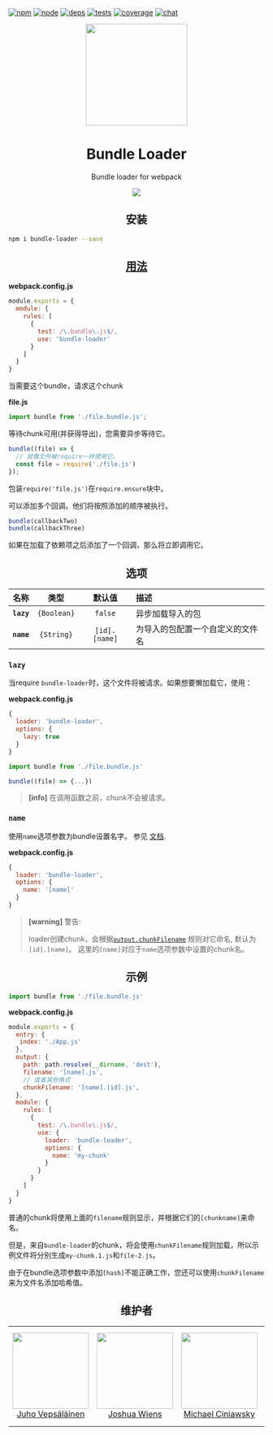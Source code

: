 [![npm][npm]][npm-url]
[![node][node]][node-url]
[![deps][deps]][deps-url]
[![tests][tests]][tests-url]
[![coverage][cover]][cover-url]
[![chat][chat]][chat-url]

<div align="center">
  <a href="https://github.com/webpack/webpack">
    <img width="200" height="200"
      src="https://webpack.js.org/assets/icon-square-big.svg">
  </a>
  <h1>Bundle Loader</h1>
  <p>Bundle loader for webpack<p>
  <a href="https://github.com/webpack-contrib/bundle-loader"><img src="https://img.shields.io/badge/Github-%E6%9F%A5%E7%9C%8B%E6%9B%B4%E5%A4%9A-brightgreen.svg"></a>
</div>

<h2 align="center">安装</h2>

```bash
npm i bundle-loader --save
```

<h2 align="center"><a href="https://webpack.js.org/concepts/loaders">用法</a></h2>

**webpack.config.js**
```js
module.exports = {
  module: {
    rules: [
      {
        test: /\.bundle\.js$/,
        use: 'bundle-loader'
      }
    ]
  }
}
```

当需要这个bundle，请求这个chunk

**file.js**
```js
import bundle from './file.bundle.js';
```

等待chunk可用(并获得导出)，您需要异步等待它。

```js
bundle((file) => {
  // 就像文件被require一样使用它。
  const file = require('./file.js')
});
```

包装`require('file.js')`在`require.ensure`块中。

可以添加多个回调。他们将按照添加的顺序被执行。

```js
bundle(callbackTwo)
bundle(callbackThree)
```

如果在加载了依赖项之后添加了一个回调，那么将立即调用它。

<h2 align="center">选项</h2>

|名称|类型|默认值|描述|
|:--:|:--:|:-----:|:----------|
|**`lazy`**|`{Boolean}`|`false`|异步加载导入的包|
|**`name`**|`{String}`|`[id].[name]`| 为导入的包配置一个自定义的文件名 |

### `lazy`

当require `bundle-loader`时，这个文件将被请求。如果想要懒加载它，使用：

**webpack.config.js**
```js
{
  loader: 'bundle-loader',
  options: {
    lazy: true
  }
}
```

```js
import bundle from './file.bundle.js'

bundle((file) => {...})
```

> **[info]** 
> 在调用函数之前，chunk不会被请求。

### `name`

使用`name`选项参数为bundle设置名字。
参见 [文档](https://github.com/webpack/loader-utils#interpolatename).

**webpack.config.js**
```js
{
  loader: 'bundle-loader',
  options: {
    name: '[name]'
  }
}
```

> **[warning]** 警告:
> 
> loader创建chunk，会根据[`output.chunkFilename`](//configuration/output/#output-chunkfilename) 规则对它命名, 默认为 `[id].[name]`。 这里的`[name]`对应于`name`选项参数中设置的chunk名。

<h2 align="center">示例</h2>

```js
import bundle from './file.bundle.js'
```

**webpack.config.js**
``` js
module.exports = {
  entry: {
   index: './App.js'
  },
  output: {
    path: path.resolve(__dirname, 'dest'),
    filename: '[name].js',
    // 或者其他格式
    chunkFilename: '[name].[id].js',
  },
  module: {
    rules: [
      {
        test: /\.bundle\.js$/,
        use: {
          loader: 'bundle-loader',
          options: {
            name: 'my-chunk'
          }
        }
      }
    ]
  }
}
```
普通的chunk将使用上面的`filename`规则显示，并根据它们的`[chunkname]`来命名。

但是，来自`bundle-loader`的chunk，将会使用`chunkFilename`规则加载，所以示例文件将分别生成`my-chunk.1.js`和`file-2.js`。

由于在bundle选项参数中添加`[hash]`不能正确工作，您还可以使用`chunkFilename`来为文件名添加哈希值。

<h2 align="center">维护者</h2>

<table>
  <tbody>
    <tr>
      <td align="center">
        <a href="https://github.com/bebraw">
          <img width="150" height="150" src="https://github.com/bebraw.png?v=3&s=150">
          </br>
          Juho Vepsäläinen
        </a>
      </td>
      <td align="center">
        <a href="https://github.com/d3viant0ne">
          <img width="150" height="150" src="https://github.com/d3viant0ne.png?v=3&s=150">
          </br>
          Joshua Wiens
        </a>
      </td>
      <td align="center">
        <a href="https://github.com/michael-ciniawsky">
          <img width="150" height="150" src="https://github.com/michael-ciniawsky.png?v=3&s=150">
          </br>
          Michael Ciniawsky
        </a>
      </td>
      <td align="center">
        <a href="https://github.com/evilebottnawi">
          <img width="150" height="150" src="https://github.com/evilebottnawi.png?v=3&s=150">
          </br>
          Alexander Krasnoyarov
        </a>
      </td>
    </tr>
  <tbody>
</table>


[npm]: https://img.shields.io/npm/v/bundle-loader.svg
[npm-url]: https://npmjs.com/package/bundle-loader

[node]: https://img.shields.io/node/v/bundle-loader.svg
[node-url]: https://nodejs.org

[deps]: https://david-dm.org/webpack-contrib/bundle-loader.svg
[deps-url]: https://david-dm.org/webpack-contrib/bundle-loader

[tests]: http://img.shields.io/travis/webpack-contrib/bundle-loader.svg
[tests-url]: https://travis-ci.org/webpack-contrib/bundle-loader

[cover]: https://coveralls.io/repos/github/webpack-contrib/bundle-loader/badge.svg
[cover-url]: https://coveralls.io/github/webpack-contrib/bundle-loader

[chat]: https://badges.gitter.im/webpack/webpack.svg
[chat-url]: https://gitter.im/webpack/webpack
